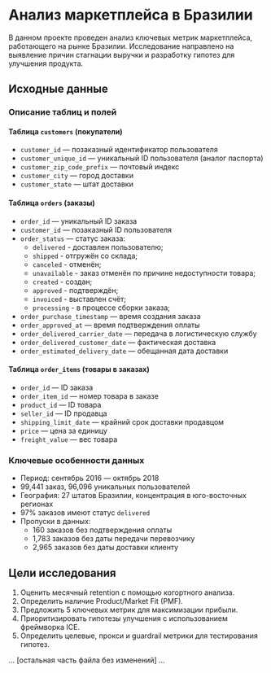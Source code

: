 # Анализ маркетплейса в Бразилии


В данном проекте проведен анализ ключевых метрик маркетплейса, работающего на рынке Бразилии. Исследование направлено на выявление причин стагнации выручки и разработку гипотез для улучшения продукта.

## Исходные данные

### Описание таблиц и полей

#### Таблица `customers` (покупатели)
- `customer_id` — позаказный идентификатор пользователя
- `customer_unique_id` — уникальный ID пользователя (аналог паспорта)
- `customer_zip_code_prefix` — почтовый индекс
- `customer_city` — город доставки
- `customer_state` — штат доставки

#### Таблица `orders` (заказы)
- `order_id` — уникальный ID заказа
- `customer_id` — позаказный ID пользователя
- `order_status` — статус заказа:
    - `delivered` - доставлен пользователю;
    -  `shipped` -  отгружён со склада;
    -  `canceled` - отменён;
    -  `unavailable` - заказ отменён по причине недоступности товара;
    -  `created` - создан;
    -  `approved` - подтверждён;
    -  `invoiced` - выставлен счёт;
    -  `processing` - в процессе сборки заказа;
- `order_purchase_timestamp` — время создания заказа
- `order_approved_at` — время подтверждения оплаты
- `order_delivered_carrier_date` — передача в логистическую службу
- `order_delivered_customer_date` — фактическая доставка
- `order_estimated_delivery_date` — обещанная дата доставки

#### Таблица `order_items` (товары в заказах)
- `order_id` — ID заказа
- `order_item_id` — номер товара в заказе
- `product_id` — ID товара
- `seller_id` — ID продавца
- `shipping_limit_date` — крайний срок доставки продавцом
- `price` — цена за единицу
- `freight_value` — вес товара

### Ключевые особенности данных
- Период: сентябрь 2016 — октябрь 2018
- 99,441 заказ, 96,096 уникальных пользователей
- География: 27 штатов Бразилии, концентрация в юго-восточных регионах
- 97% заказов имеют статус `delivered`
- Пропуски в данных: 
  - 160 заказов без подтверждения оплаты
  - 1,783 заказов без даты передачи перевозчику
  - 2,965 заказов без даты доставки клиенту

## Цели исследования
1. Оценить месячный retention с помощью когортного анализа.
2. Определить наличие Product/Market Fit (PMF).
3. Предложить 5 ключевых метрик для максимизации прибыли.
4. Приоритизировать гипотезы улучшения с использованием фреймворка ICE.
5. Определить целевые, прокси и guardrail метрики для тестирования гипотез.

... [остальная часть файла без изменений] ...

